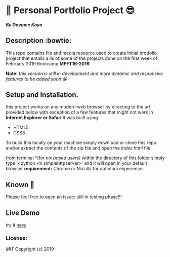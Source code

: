 # :panda_face: Personal Portfolio Project :sunglasses:
#### *By Davince Koyo*

## Description :bowtie:
This repo contains file and media  resource used to create initial protfolio project that entails a lis of some of the projects done on the first week of February 2019 Bootcamp **MPFT16-2019**

**Note:** *this version is still in development and more dynamic and responsive features to be added soon :grin:*

## Setup and Installation.
this project works on any modern web browser by directing to the url provided below with exception of a few features that might not work in **Internet Explorer or Safari**
It was built using
* HTML5
* CSS3

To build this locally on your machine simply download or clone this repo and/or extract the contents of the zip file and open the *index.html* file

from terminal *(for *nix based users)* within the directory of this folder simply type '<python -m simplehttpserver>' and it will open in your default browser
**requirement:** Chrome or Mozilla for optimum experience.
## Known :bug:

Please feel free to open an issue: still in testing phase!!!

## Live Demo
try it [here](https://koyo-jakanees.github.io/)

### License:
*MIT*
Copyright (c) 2019
